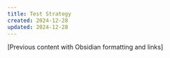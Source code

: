 ```yaml
---
title: Test Strategy
created: 2024-12-28
updated: 2024-12-28
---
```


[Previous content with Obsidian formatting and links]